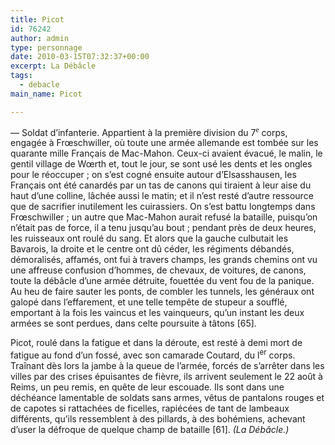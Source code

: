 ```yaml
---
title: Picot
id: 76242
author: admin
type: personnage
date: 2010-03-15T07:32:37+00:00
excerpt: La Débâcle
tags:
  - debacle
main_name: Picot

---
```

— Soldat d&rsquo;infanterie. Appartient à la première division du 7<sup><span style="font-family: m;">e</span></sup> corps, engagée à Frœschwiller, où toute une armée allemande est tombée sur les quarante mille Français de Mac-Mahon. Ceux-ci avaient évacué, le malin, le gentil village de Wœrth et, tout le jour, se sont usé les dents et les ongles pour le réoccuper ; on s&rsquo;est cogné ensuite autour d&rsquo;Elsasshausen, les Français ont été canardés par un tas de canons qui tiraient à leur aise du haut d&rsquo;une colline, lâchée aussi le matin; et il n&rsquo;est resté d&rsquo;autre ressource que de sacrifier inutilement les cuirassiers. On s&rsquo;est battu longtemps dans Frœschwiller ; un autre que Mac-Mahon aurait refusé la bataille, puisqu&rsquo;on n&rsquo;était pas de force, il a tenu jusqu&rsquo;au bout ; pendant près de deux heures, les ruisseaux ont roulé du sang. Et alors que la gauche culbutait les Bavarois, la droite et le centre ont dû céder, les régiments débandés, démoralisés, affamés, ont fui à travers champs, les grands chemins ont vu une affreuse confusion d&rsquo;hommes, de chevaux, de voitures, de canons, toute la débâcle d&rsquo;une armée détruite, fouettée du vent fou de la panique. Au heu de faire sauter les ponts, de combler les tunnels, les généraux ont galopé dans l&rsquo;effarement, et une telle tempête de stupeur a soufflé, emportant à la fois les vaincus et les vainqueurs, qu&rsquo;un instant les deux armées se sont perdues, dans celte poursuite à tâtons [65].

Picot, roulé dans la fatigue et dans la déroute, est resté à demi mort de fatigue au fond d&rsquo;un fossé, avec son camarade Coutard, du l<sup>er</sup> corps. Traînant dès lors la jambe à la queue de l&rsquo;armée, forcés de s&rsquo;arrêter dans les villes par des crises épuisantes de fièvre, ils arrivent seulement le 22 août à Reims, un peu remis, en quête de leur escouade. Ils sont dans une déchéance lamentable de soldats sans armes, vêtus de pantalons rouges et de capotes si rattachées de ficelles, rapiécées de tant de lambeaux différents, qu&rsquo;ils ressemblent à des pillards, à des bohémiens, achevant d&rsquo;user la défroque de quelque champ de bataille [61]. _(La Débâcle.)_